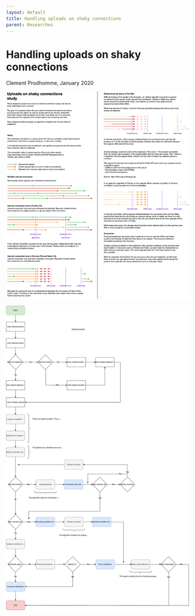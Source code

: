 ```yaml
---
layout: default
title: Handling uploads on shaky connections
parent: Researches
---
```


# Handling uploads on shaky connections

Clement Prodhomme, January 2020

![Uploads on a shaky connection study](/assets/uploads-shaky-connection-study.jpg)

![Upload process diagram](/assets/upload-process.svg)